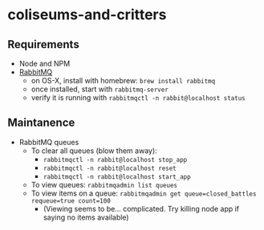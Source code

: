 # coliseums-and-critters

## Requirements
- Node and NPM
- [RabbitMQ](https://www.rabbitmq.com)
  - on OS-X, install with homebrew: `brew install rabbitmq`
  - once installed, start with `rabbitmq-server`
  - verify it is running with `rabbitmqctl -n rabbit@localhost status`
  
## Maintanence 
- RabbitMQ queues
  - To clear all queues (blow them away):
    - `rabbitmqctl -n rabbit@localhost stop_app`
    - `rabbitmqctl -n rabbit@localhost reset`
    - `rabbitmqctl -n rabbit@localhost start_app`
  - To view queues: `rabbitmqadmin list queues`
  - To view items on a queue: `rabbitmqadmin get queue=closed_battles requeue=true count=100`
    - (Viewing seems to be... complicated.  Try killing node app if saying no items available)
    
